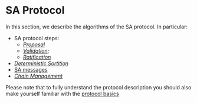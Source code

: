# SA Protocol
In this section, we describe the algorithms of the SA protocol. In particular:

 - SA protocol steps:
   - [*Proposal*](proposal.md)
   - [*Validation*](validation.md);
   - [*Ratification*](ratification.md)
 - [*Deterministic Sortition*](sortition.md)
 - [SA messages](messages.md)
 - [*Chain Management*](chain-management.md)


Please note that to fully understand the protocol description you should also make yourself familiar with the [protocol basics][basics]


<!------------------------- LINKS ------------------------->

[basics]: https://github.com/dusk-network/dusk-protocol/tree/main/consensus/basics/
